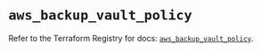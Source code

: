 # `aws_backup_vault_policy`

Refer to the Terraform Registry for docs: [`aws_backup_vault_policy`](https://registry.terraform.io/providers/hashicorp/aws/5.61.0/docs/resources/backup_vault_policy).
